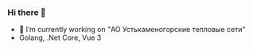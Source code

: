 ### Hi there 👋


- 🔭 I’m currently working on "АО Устькаменогорские тепловые сети"
- Golang, .Net Core, Vue 3
